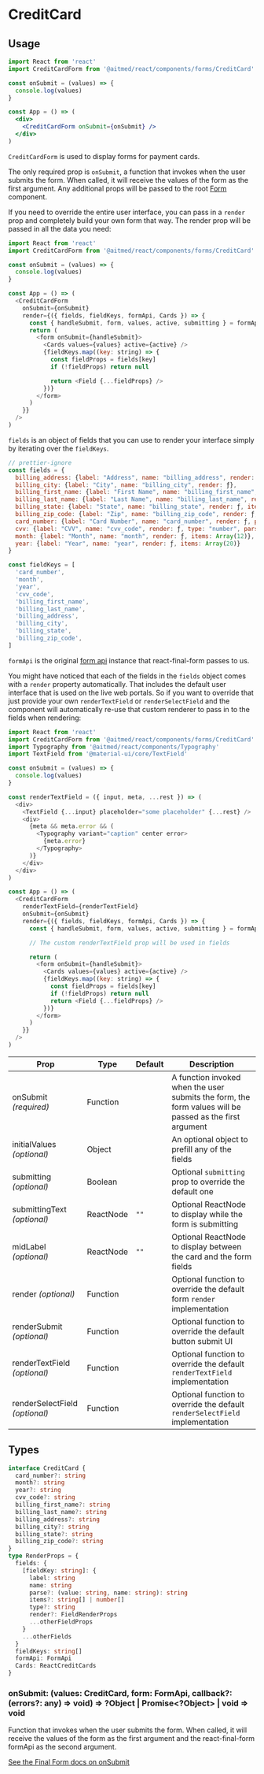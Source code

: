 # CreditCard

## Usage

```jsx
import React from 'react'
import CreditCardForm from '@aitmed/react/components/forms/CreditCard'

const onSubmit = (values) => {
  console.log(values)
}

const App = () => (
  <div>
    <CreditCardForm onSubmit={onSubmit} />
  </div>
)
```

`CreditCardForm` is used to display forms for payment cards.

The only required prop is `onSubmit`, a function that invokes when the user submits the form. When called, it will receive the values of the form as the first argument. Any additional props will be passed to the root [Form](https://github.com/final-form/react-final-form#form--reactcomponenttypeformprops) component.

If you need to override the entire user interface, you can pass in a `render` prop and completely build your own form that way. The render prop will be passed in all the data you need:

```js
import React from 'react'
import CreditCardForm from '@aitmed/react/components/forms/CreditCard'

const onSubmit = (values) => {
  console.log(values)
}

const App = () => (
  <CreditCardForm
    onSubmit={onSubmit}
    render={({ fields, fieldKeys, formApi, Cards }) => {
      const { handleSubmit, form, values, active, submitting } = formApi
      return (
        <form onSubmit={handleSubmit}>
          <Cards values={values} active={active} />
          {fieldKeys.map((key: string) => {
            const fieldProps = fields[key]
            if (!fieldProps) return null

            return <Field {...fieldProps} />
          })}
        </form>
      )
    }}
  />
)
```

`fields` is an object of fields that you can use to render your interface simply by iterating over the `fieldKeys`.

```js
// prettier-ignore
const fields = {
  billing_address: {label: "Address", name: "billing_address", render: ƒ},
  billing_city: {label: "City", name: "billing_city", render: ƒ},
  billing_first_name: {label: "First Name", name: "billing_first_name", render: ƒ},
  billing_last_name: {label: "Last Name", name: "billing_last_name", render: ƒ},
  billing_state: {label: "State", name: "billing_state", render: ƒ, items: Array(50)},
  billing_zip_code: {label: "Zip", name: "billing_zip_code", render: ƒ, type: "number",   parse: ƒ},
  card_number: {label: "Card Number", name: "card_number", render: ƒ, parse: ƒ},
  cvv: {label: "CVV", name: "cvv_code", render: ƒ, type: "number", parse: ƒ},
  month: {label: "Month", name: "month", render: ƒ, items: Array(12)},
  year: {label: "Year", name: "year", render: ƒ, items: Array(20)}
}

const fieldKeys = [
  'card_number',
  'month',
  'year',
  'cvv_code',
  'billing_first_name',
  'billing_last_name',
  'billing_address',
  'billing_city',
  'billing_state',
  'billing_zip_code',
]
```

`formApi` is the original [form api](https://github.com/final-form/react-final-form#form-formapi-1) instance that react-final-form passes to us.

You might have noticed that each of the fields in the `fields` object comes with a `render` property automatically. That includes the default user interface that is used on the live web portals. So if you want to override that just provide your own `renderTextField` or `renderSelectField` and the component will automatically re-use that custom renderer to pass in to the fields when rendering:

```js
import React from 'react'
import CreditCardForm from '@aitmed/react/components/forms/CreditCard'
import Typography from '@aitmed/react/components/Typography'
import TextField from '@material-ui/core/TextField'

const onSubmit = (values) => {
  console.log(values)
}

const renderTextField = ({ input, meta, ...rest }) => (
  <div>
    <TextField {...input} placeholder="some placeholder" {...rest} />
    <div>
      {meta && meta.error && (
        <Typography variant="caption" center error>
          {meta.error}
        </Typography>
      )}
    </div>
  </div>
)

const App = () => (
  <CreditCardForm
    renderTextField={renderTextField}
    onSubmit={onSubmit}
    render={({ fields, fieldKeys, formApi, Cards }) => {
      const { handleSubmit, form, values, active, submitting } = formApi

      // The custom renderTextField prop will be used in fields

      return (
        <form onSubmit={handleSubmit}>
          <Cards values={values} active={active} />
          {fieldKeys.map((key: string) => {
            const fieldProps = fields[key]
            if (!fieldProps) return null
            return <Field {...fieldProps} />
          })}
        </form>
      )
    }}
  />
)
```

| Prop                           | Type      | Default | Description                                                                                             |
| ------------------------------ | --------- | ------- | ------------------------------------------------------------------------------------------------------- |
| onSubmit _(required)_          | Function  |         | A function invoked when the user submits the form, the form values will be passed as the first argument |
| initialValues _(optional)_     | Object    |         | An optional object to prefill any of the fields                                                         |
| submitting _(optional)_        | Boolean   |         | Optional `submitting` prop to override the default one                                                  |
| submittingText _(optional)_    | ReactNode | `""`    | Optional ReactNode to display while the form is submitting                                              |
| midLabel _(optional)_          | ReactNode | `""`    | Optional ReactNode to display between the card and the form fields                                      |
| render _(optional)_            | Function  |         | Optional function to override the default form `render` implementation                                  |
| renderSubmit _(optional)_      | Function  |         | Optional function to override the default button submit UI                                              |
| renderTextField _(optional)_   | Function  |         | Optional function to override the default `renderTextField` implementation                              |
| renderSelectField _(optional)_ | Function  |         | Optional function to override the default `renderSelectField` implementation                            |

## Types

```ts
interface CreditCard {
  card_number?: string
  month?: string
  year?: string
  cvv_code?: string
  billing_first_name?: string
  billing_last_name?: string
  billing_address?: string
  billing_city?: string
  billing_state?: string
  billing_zip_code?: string
}
type RenderProps = {
  fields: {
    [fieldKey: string]: {
      label: string
      name: string
      parse?: (value: string, name: string): string
      items?: string[] | number[]
      type?: string
      render?: FieldRenderProps
      ...otherFieldProps
    }
    ...otherFields
  }
  fieldKeys: string[]
  formApi: FormApi
  Cards: ReactCreditCards
}
```

### onSubmit: (values: CreditCard, form: FormApi, callback?: (errors?: any) => void) => ?Object | Promise<?Object> | void => void

Function that invokes when the user submits the form. When called, it will receive the values of the form as the first argument and the react-final-form formApi as the second argument.

[See the Final Form docs on onSubmit](https://github.com/final-form/final-form#onsubmit-values-object-form-formapi-callback-errors-object--void--object--promiseobject--void)
